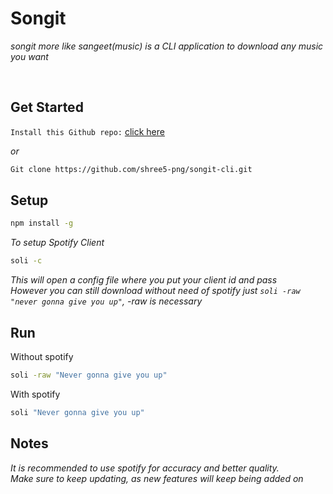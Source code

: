 # Songit <br>
*songit more like sangeet(music) is a CLI application to download any music you want*

<br>


## Get Started

`Install this Github repo:` [click here](https://github.com/shree5-png/songit-cli.git)<br>

*or*<br>

```sh
Git clone https://github.com/shree5-png/songit-cli.git
```

## Setup

```sh
npm install -g
```

*To setup Spotify Client*

```sh
soli -c
```

*This will open a config file where you put your client id and pass*<br>
*However you can still download without need of spotify just `soli -raw "never gonna give you up"`, -raw is necessary*<br>

## Run

Without spotify

```sh
soli -raw "Never gonna give you up"
```

With spotify

```sh
soli "Never gonna give you up"
```


## Notes

*It is recommended to use spotify for accuracy and better quality.*<br>
*Make sure to keep updating, as new features will keep being added on*




